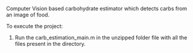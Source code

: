 Computer Vision based carbohydrate estimator which detects carbs from an image of food.

To execute the project:

1. Run the carb_estimation_main.m in the unzipped folder file with all the files present in the directory.
